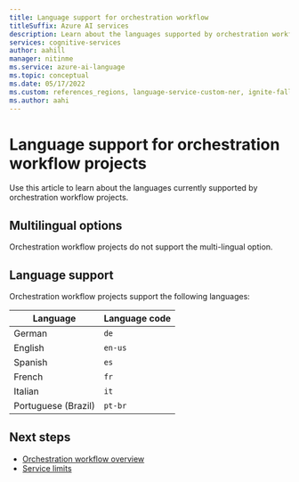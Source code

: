 ```yaml
---
title: Language support for orchestration workflow
titleSuffix: Azure AI services
description: Learn about the languages supported by orchestration workflow.
services: cognitive-services
author: aahill
manager: nitinme
ms.service: azure-ai-language
ms.topic: conceptual
ms.date: 05/17/2022
ms.custom: references_regions, language-service-custom-ner, ignite-fall-2021
ms.author: aahi
---
```


# Language support for orchestration workflow projects

Use this article to learn about the languages currently supported by orchestration workflow projects.

## Multilingual options

Orchestration workflow projects do not support the multi-lingual option.


## Language support

Orchestration workflow projects support the following languages:

| Language | Language code |
| --- | --- |
| German | `de` |
| English | `en-us` |
| Spanish | `es` |
| French | `fr` |
| Italian | `it` |
| Portuguese (Brazil) | `pt-br` |


## Next steps

* [Orchestration workflow overview](overview.md)
* [Service limits](service-limits.md)
